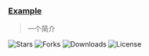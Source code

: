 ### [Example](https://github.com/:user/:repo.git)
> 一个简介

![Stars](https://img.shields.io/github/stars/:user/:repo)
![Forks](https://img.shields.io/github/forks/:user/:repo)
![Downloads](https://img.shields.io/github/downloads/:user/:repo/total)
![License](https://img.shields.io/github/license/:user/:repo)